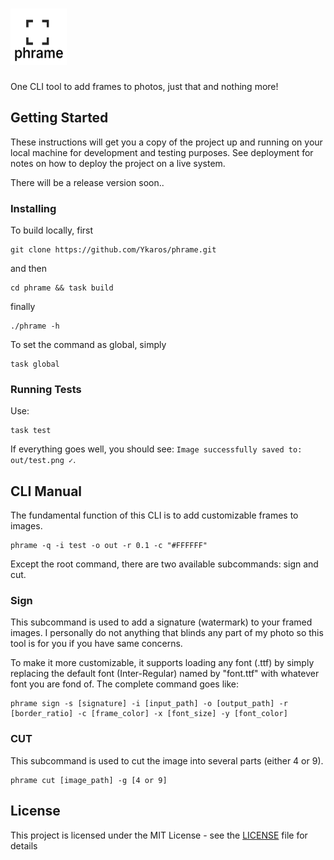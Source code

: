 # <img src="https://github.com/Ykaros/phrame/blob/main/utils/logo.png" width="90" height="90"> 

One CLI tool to add frames to photos, just that and nothing more!

## Getting Started

These instructions will get you a copy of the project up and running on your local machine for development and testing purposes. See deployment for notes on how to deploy the project on a live system.

There will be a release version soon..

### Installing
To build locally, first
```
git clone https://github.com/Ykaros/phrame.git
```
and then 
```
cd phrame && task build
```
finally
```
./phrame -h
```
To set the command as global, simply 
```
task global
```

### Running Tests
Use:
```
task test
```
If everything goes well, you should see: `Image successfully saved to: out/test.png ✓`.

## CLI Manual
The fundamental function of this CLI is to add customizable frames to images. 

```
phrame -q -i test -o out -r 0.1 -c "#FFFFFF"
```

Except the root command, there are two available subcommands: sign and cut. 
### Sign
This subcommand is used to add a signature (watermark) to your framed images. I personally do not anything that blinds any part of my photo so this tool is for you if you have same concerns. 

To make it more customizable, it supports loading any font (.ttf) by simply replacing the default font (Inter-Regular) named by "font.ttf" with whatever font you are fond of. The complete command goes like:
```
phrame sign -s [signature] -i [input_path] -o [output_path] -r [border_ratio] -c [frame_color] -x [font_size] -y [font_color]
```
### CUT
This subcommand is used to cut the image into several parts (either 4 or 9). 
```
phrame cut [image_path] -g [4 or 9]
```

## License

This project is licensed under the MIT License - see the [LICENSE](LICENSE) file for details


